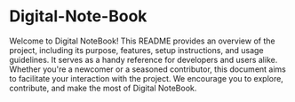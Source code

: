 # Digital-Note-Book
Welcome to Digital NoteBook!
This README provides an overview of the project, including its purpose, features, setup instructions, and usage guidelines. It serves as a handy reference for developers and users alike. Whether you're a newcomer or a seasoned contributor, this document aims to facilitate your interaction with the project. We encourage you to explore, contribute, and make the most of Digital NoteBook.
